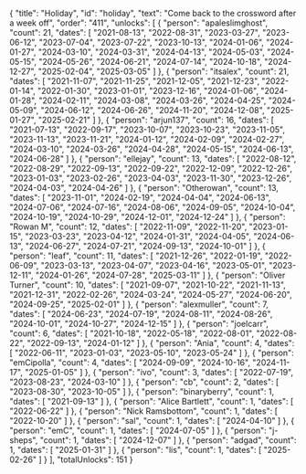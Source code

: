 {
  "title": "Holiday",
  "id": "holiday",
  "text": "Come back to the crossword after a week off",
  "order": "411",
  "unlocks": [
    {
      "person": "apaleslimghost",
      "count": 21,
      "dates": [
        "2021-08-13",
        "2022-08-31",
        "2023-03-27",
        "2023-06-12",
        "2023-07-04",
        "2023-07-22",
        "2023-10-13",
        "2024-01-06",
        "2024-01-27",
        "2024-03-10",
        "2024-03-31",
        "2024-04-13",
        "2024-05-03",
        "2024-05-15",
        "2024-05-26",
        "2024-06-21",
        "2024-07-14",
        "2024-10-18",
        "2024-12-27",
        "2025-02-04",
        "2025-03-05"
      ]
    },
    {
      "person": "itsalex",
      "count": 21,
      "dates": [
        "2021-11-07",
        "2021-11-25",
        "2021-12-05",
        "2021-12-23",
        "2022-01-14",
        "2022-01-30",
        "2023-01-01",
        "2023-12-16",
        "2024-01-06",
        "2024-01-28",
        "2024-02-11",
        "2024-03-08",
        "2024-03-26",
        "2024-04-25",
        "2024-05-09",
        "2024-06-12",
        "2024-06-26",
        "2024-11-20",
        "2024-12-08",
        "2025-01-27",
        "2025-02-21"
      ]
    },
    {
      "person": "arjun137",
      "count": 16,
      "dates": [
        "2021-07-13",
        "2022-09-17",
        "2023-10-07",
        "2023-10-23",
        "2023-11-05",
        "2023-11-13",
        "2023-11-21",
        "2024-01-12",
        "2024-02-09",
        "2024-02-27",
        "2024-03-10",
        "2024-03-26",
        "2024-04-28",
        "2024-05-15",
        "2024-06-13",
        "2024-06-28"
      ]
    },
    {
      "person": "ellejay",
      "count": 13,
      "dates": [
        "2022-08-12",
        "2022-08-29",
        "2022-09-13",
        "2022-09-22",
        "2022-12-09",
        "2022-12-26",
        "2023-01-03",
        "2023-02-26",
        "2023-04-03",
        "2023-11-30",
        "2023-12-26",
        "2024-04-03",
        "2024-04-26"
      ]
    },
    {
      "person": "Otherowan",
      "count": 13,
      "dates": [
        "2023-11-01",
        "2024-02-19",
        "2024-04-04",
        "2024-06-13",
        "2024-07-06",
        "2024-07-16",
        "2024-08-06",
        "2024-09-05",
        "2024-10-04",
        "2024-10-19",
        "2024-10-29",
        "2024-12-01",
        "2024-12-24"
      ]
    },
    {
      "person": "Rowan M",
      "count": 12,
      "dates": [
        "2022-11-09",
        "2022-11-20",
        "2023-01-15",
        "2023-03-23",
        "2023-04-12",
        "2024-01-31",
        "2024-04-05",
        "2024-06-13",
        "2024-06-27",
        "2024-07-21",
        "2024-09-13",
        "2024-10-01"
      ]
    },
    {
      "person": "leaf",
      "count": 11,
      "dates": [
        "2021-12-26",
        "2022-01-19",
        "2022-06-09",
        "2023-03-13",
        "2023-04-07",
        "2023-04-16",
        "2023-05-01",
        "2023-12-11",
        "2024-01-26",
        "2024-07-28",
        "2025-03-11"
      ]
    },
    {
      "person": "Oliver Turner",
      "count": 10,
      "dates": [
        "2021-09-07",
        "2021-10-22",
        "2021-11-13",
        "2021-12-31",
        "2022-02-26",
        "2024-03-24",
        "2024-05-27",
        "2024-06-20",
        "2024-09-25",
        "2025-02-01"
      ]
    },
    {
      "person": "alexmuller",
      "count": 7,
      "dates": [
        "2024-06-23",
        "2024-07-19",
        "2024-08-11",
        "2024-08-26",
        "2024-10-01",
        "2024-10-27",
        "2024-12-15"
      ]
    },
    {
      "person": "joelcarr",
      "count": 6,
      "dates": [
        "2021-10-18",
        "2022-05-18",
        "2022-08-01",
        "2022-08-22",
        "2022-09-13",
        "2024-01-12"
      ]
    },
    {
      "person": "Ania",
      "count": 4,
      "dates": [
        "2022-06-11",
        "2023-01-03",
        "2023-05-10",
        "2023-05-24"
      ]
    },
    {
      "person": "emCipolla",
      "count": 4,
      "dates": [
        "2024-09-09",
        "2024-10-16",
        "2024-11-17",
        "2025-01-05"
      ]
    },
    {
      "person": "ivo",
      "count": 3,
      "dates": [
        "2022-07-19",
        "2023-08-23",
        "2024-03-10"
      ]
    },
    {
      "person": "cb",
      "count": 2,
      "dates": [
        "2023-08-30",
        "2023-10-05"
      ]
    },
    {
      "person": "binaryberry",
      "count": 1,
      "dates": [
        "2021-09-13"
      ]
    },
    {
      "person": "Alice Bartlett",
      "count": 1,
      "dates": [
        "2022-06-22"
      ]
    },
    {
      "person": "Nick Ramsbottom",
      "count": 1,
      "dates": [
        "2022-10-20"
      ]
    },
    {
      "person": "sal",
      "count": 1,
      "dates": [
        "2024-04-10"
      ]
    },
    {
      "person": "emC",
      "count": 1,
      "dates": [
        "2024-07-05"
      ]
    },
    {
      "person": "j-sheps",
      "count": 1,
      "dates": [
        "2024-12-07"
      ]
    },
    {
      "person": "adgad",
      "count": 1,
      "dates": [
        "2025-01-31"
      ]
    },
    {
      "person": "lis",
      "count": 1,
      "dates": [
        "2025-02-26"
      ]
    }
  ],
  "totalUnlocks": 151
}